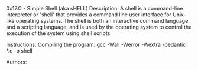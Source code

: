 0x17.C - Simple Shell (aka sHELL)
Description:
A shell is a command-line interpreter or 'shell' that provides a command line user interface for Unix-like operating systems. The shell is both an interactive command language and a scripting language, and is used by the operating system to control the execution of the system using shell scripts.

Instructions:
Compiling the program: gcc -Wall -Werror -Wextra -pedantic *.c -o shell

Authors:
